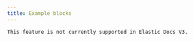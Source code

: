 ```yaml
---
title: Example blocks
---
```


```{warning}
This feature is not currently supported in Elastic Docs V3.
```